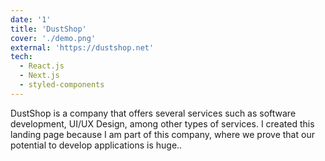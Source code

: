 ```yaml
---
date: '1'
title: 'DustShop'
cover: './demo.png'
external: 'https://dustshop.net'
tech:
  - React.js
  - Next.js
  - styled-components
---
```


DustShop is a company that offers several services such as software development, UI/UX Design, among other types of services. I created this landing page because I am part of this company, where we prove that our potential to develop applications is huge..
